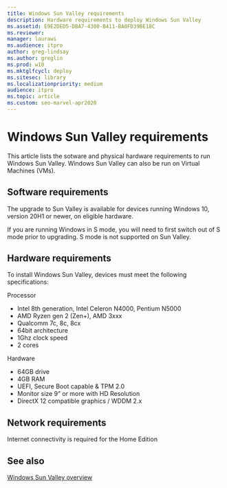 ```yaml
---
title: Windows Sun Valley requirements
description: Hardware requirements to deploy Windows Sun Valley
ms.assetid: E9E2DED5-DBA7-4300-B411-BA0FD39BE18C
ms.reviewer: 
manager: laurawi
ms.audience: itpro
author: greg-lindsay
ms.author: greglin
ms.prod: w10
ms.mktglfcycl: deploy
ms.sitesec: library
ms.localizationpriority: medium
audience: itpro
ms.topic: article
ms.custom: seo-marvel-apr2020
---
```


# Windows Sun Valley requirements

This article lists the sotware and physical hardware requirements to run Windows Sun Valley. Windows Sun Valley can also be run on Virtual Machines (VMs).

## Software requirements

The upgrade to Sun Valley is available for devices running Windows 10, version 20H1 or newer, on eligible hardware.

If you are running Windows in S mode, you will need to first switch out of S mode prior to upgrading. S mode is not supported on Sun Valley. 

## Hardware requirements

To install Windows Sun Valley, devices must meet the following specifications:
 
Processor   
- Intel 8th generation, Intel Celeron N4000, Pentium N5000 
- AMD Ryzen gen 2 (Zen+), AMD 3xxx
- Qualcomm 7c, 8c, 8cx  
- 64bit architecture 
- 1Ghz clock speed 
- 2 cores 
 
Hardware
- 64GB drive 
- 4GB RAM 
- UEFI, Secure Boot capable & TPM 2.0 
- Monitor size 9” or more with HD Resolution
- DirectX 12 compatible graphics / WDDM 2.x  

## Network requirements

Internet connectivity is required for the Home Edition 

## See also

[Windows Sun Valley overview](windows-sv-overview.md)

